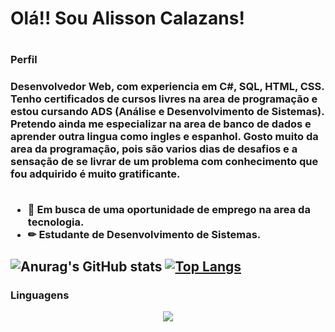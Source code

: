 
 #### <H1> Olá!! Sou Alisson Calazans!<H1>
 <h3> Perfil <h3>
 Desenvolvedor Web, com experiencia em C#, SQL, HTML, CSS.
 Tenho certificados de cursos livres na area de programação e estou cursando ADS (Análise e Desenvolvimento de Sistemas).
 Pretendo ainda me especializar na area de banco de dados e aprender outra lingua como ingles e espanhol.
  Gosto muito da area da programação, pois são varios dias de desafios e a sensação de se livrar de um problema com conhecimento que fou adquirido é muito gratificante.
 <br/>
 <br/>
  
* 👔 Em busca de uma oportunidade de emprego na area da tecnologia.
* ✏ Estudante de Desenvolvimento de Sistemas.

![Anurag's GitHub stats](https://github-readme-stats.vercel.app/api?username=AlissonCalazans&show_icons=true&theme=gruvbox&bg_color=000)
[![Top Langs](https://github-readme-stats.vercel.app/api/top-langs/?username=AlissonCalazans&layout=compact&theme=gruvbox&bg_color=000)](https://github.com/anuraghazra/github-readme-stats)
--------------------------------------------------------------------------------------------------------------------
### Linguagens

<p align="center">
  <a href="#">
    <img src="https://skillicons.dev/icons?i=html,css,c,mysql,postgres" />
  </a>
</p>

